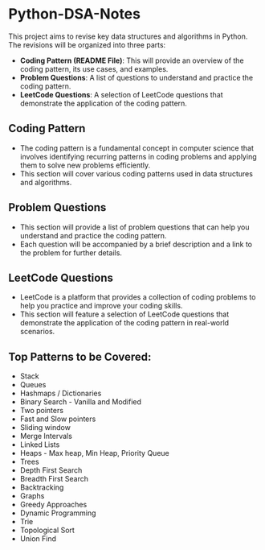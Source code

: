 # Python-DSA-Notes
This project aims to revise key data structures and algorithms in Python. 
The revisions will be organized into three parts:
- **Coding Pattern (README File)**: This will provide an overview of the coding pattern, its use cases, and examples.
- **Problem Questions**: A list of questions to understand and practice the coding pattern.
- **LeetCode Questions**: A selection of LeetCode questions that demonstrate the application of the coding pattern.

## Coding Pattern
- The coding pattern is a fundamental concept in computer science that involves identifying recurring patterns in coding problems and applying them to solve new problems efficiently. 
- This section will cover various coding patterns used in data structures and algorithms.

## Problem Questions
- This section will provide a list of problem questions that can help you understand and practice the coding pattern. 
- Each question will be accompanied by a brief description and a link to the problem for further details.

## LeetCode Questions
- LeetCode is a platform that provides a collection of coding problems to help you practice and improve your coding skills. 
- This section will feature a selection of LeetCode questions that demonstrate the application of the coding pattern in real-world scenarios.

## Top Patterns to be Covered:

- Stack
- Queues
- Hashmaps / Dictionaries
- Binary Search - Vanilla and Modified
- Two pointers
- Fast and Slow pointers
- Sliding window
- Merge Intervals
- Linked Lists
- Heaps - Max heap, Min Heap, Priority Queue
- Trees
- Depth First Search
- Breadth First Search
- Backtracking
- Graphs
- Greedy Approaches
- Dynamic Programming
- Trie
- Topological Sort
- Union Find